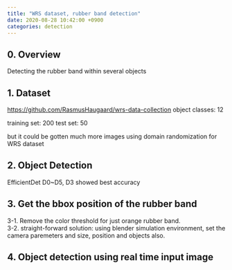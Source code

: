 ```yaml
---
title: "WRS dataset, rubber band detection"
date: 2020-08-28 10:42:00 +0900
categories: detection
---
```


## 0. Overview
Detecting the rubber band within several objects    

## 1. Dataset
<https://github.com/RasmusHaugaard/wrs-data-collection>
object classes: 12

training set: 200
test set: 50

but it could be gotten much more images using domain randomization for WRS dataset    

## 2. Object Detection
EfficientDet D0~D5, D3 showed best accuracy    

## 3. Get the bbox position of the rubber band    
3-1. Remove the color threshold for just orange rubber band.    
3-2. straight-forward solution: using blender simulation environment, set the camera paremeters and size, position and objects also.    

## 4. Object detection using real time input image    
